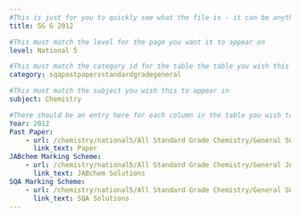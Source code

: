 ```yaml
---
#This is just for you to quickly see what the file is - it can be anything you want
title: SG G 2012

#This must match the level for the page you want it to appear on
level: National 5

#This must match the category id for the table the table you wish this to appear in
category: sqapastpapersstandardgradegeneral

#This must match the subject you wish this to appear in
subject: Chemistry

#There should be an entry here for each column in the table you wish to populate:
Year: 2012
Past Paper:
    - url: /chemistry/national5/All Standard Grade Chemistry/General SQA PP/General SQA PP 2012.pdf
      link_text: Paper
JABchem Marking Scheme:
    - url: /chemistry/national5/All Standard Grade Chemistry/General JABchem Msch/2012generalMsch.pdf
      link_text: JABchem Solutions
SQA Marking Scheme:
    - url: /chemistry/national5/All Standard Grade Chemistry/General SQA Msch/General SQA Msch 2012.pdf
      link_text: SQA Solutions
---
```


